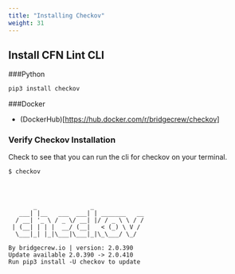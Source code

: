 ```yaml
---
title: "Installing Checkov"
weight: 31
---
```

## Install CFN Lint CLI

###Python
```bash
pip3 install checkov
```

###Docker
* (DockerHub)[https://hub.docker.com/r/bridgecrew/checkov]

### Verify Checkov Installation
Check to see that you can run the cli for checkov on your terminal.

```
$ checkov




       _               _
   ___| |__   ___  ___| | _______   __
  / __| '_ \ / _ \/ __| |/ / _ \ \ / /
 | (__| | | |  __/ (__|   < (_) \ V /
  \___|_| |_|\___|\___|_|\_\___/ \_/

By bridgecrew.io | version: 2.0.390
Update available 2.0.390 -> 2.0.410
Run pip3 install -U checkov to update

```

